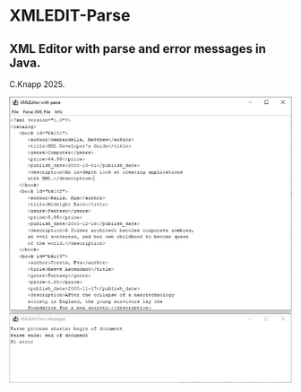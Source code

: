 # XMLEDIT-Parse

## XML Editor with parse and error messages in Java. 

C.Knapp 2025.

<p align="left">
<img width="650" src="https://github.com/ChrisKnapp/XMLDOMtransform/blob/main/XMEditor%20(Java).jpg"
<br/>
<p/>
